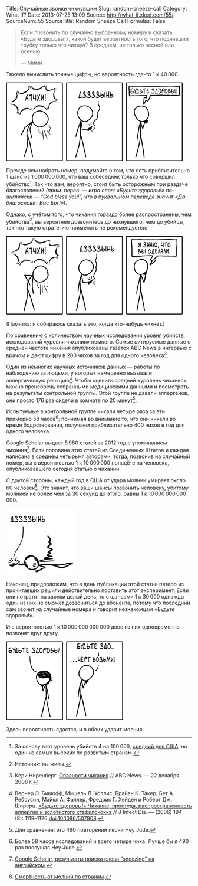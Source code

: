 Title: Случайные звонки чихнувшим
Slug: random-sneeze-call
Category: What If?
Date: 2013-07-25 13:09
Source: http://what-if.xkcd.com/55/
SourceNum: 55
SourceTitle: Random Sneeze Call
Formulas: False

> Если позвонить по случайно выбранному номеру и сказать «Будьте здоровы!», какой будет вероятность того, что поднявший трубку только что чихнул? В среднем, не только весной или осенью.
> 
> — Мими

Тяжело вычислить точные цифры, но вероятность где-то 1 к 40&thinsp;000.

![](/uploads/055-random-sneeze-call/sneeze_success_ru.png "Мими — это более воспитанная сестра Самары из фильма «Звонок».")

Прежде чем набрать номер, подумайте о том, что есть приблизительно 1 шанс из 1&thinsp;000&thinsp;000&thinsp;000, что ваш собеседник только что совершил убийство[^1]. Так что вам, вероятно, стоит быть осторожным при раздаче благословений _(прим. перев. — игра слов: «Будьте здоровы!» по-английски — “God bless you!”, что в буквальном переводе значит «Да благословит Вас Бог!»)_.

Однако, с учётом того, что чихания гораздо более распространены, чем убийства[^2], вы вероятнее дозвонитесь до чихнувшего, чем до убийцы, так что такую стратегию применять не рекомендуется:

![](/uploads/055-random-sneeze-call/sneeze_murder_ru.png "Что ж, и правда.")

(Памятка: я собираюсь сказать это, когда кто-нибудь чихнёт.)

По сравнению с количеством научных исследований уровня убийств, исследований «уровня чихания» немного. Самые цитируемые данные о средней частоте чихания опубликованы газетой ABC News в интервью с врачом и дают цифру в 200 чихов за год для одного человека[^3].

Один из немногих научных источников данных — работы по наблюдению за людьми, у которых намеренно вызывали аллергическую реакцию[^4]. Чтобы оценить средний «уровень чихания», можно пренебречь собранными медицинскими данными и посмотреть на результаты контрольной группы. Этой группе не давали аллергенов, они просто 176 раз сидели в комнате по 20 минут[^5].

Испытуемые в контрольной группе чихали четыре раза за эти примерно 58 часов[^6]; принимая во внимание то, что они чихали во время бодрствования, получаем приблизительно 400 чихов в год для одного человека.

Google Scholar выдает 5&thinsp;980 статей за 2012 год с упоминанием чихания[^7]. Если половина этих статей из Соединенных Штатов и каждая написана в среднем четырьмя авторами, тогда, позвонив на случайный номер, вы с вероятностью 1 к 10&thinsp;000&thinsp;000 попадёте на человека, опубликовавшего сегодня статью о чихании.

С другой стороны, каждый год в США от удара молнии умирает около 60 человек[^8]. Это значит, что ваши шансы позвонить человеку, убитому молнией не более чем за 30 секунд до этого, равны 1 к 10&thinsp;000&thinsp;000&thinsp;000&thinsp;000.

![](/uploads/055-random-sneeze-call/sneeze_lightning_ru.png "Ваш запрос о том, чтобы быть здоровым, был превентивно отклонен.")

Наконец, предположим, что в день публикации этой статьи пятеро из прочитавших решили действительно поставить этот эксперимент. Если они потратят на звонки целый день, то с шансами 1 к 30&thinsp;000 однажды один из них не сможет дозвониться до абонента, потому что последний сам звонит на случайные номера и говорит незнакомцам «Будьте здоровы!».

И с вероятностью 1 к 10&thinsp;000&thinsp;000&thinsp;000&thinsp;000 двое из них одновременно позвонят друг другу.

![](/uploads/055-random-sneeze-call/sneeze_double_ru.png "И это на самом деле менее вероятно, чем дозвониться убийце в течение 30 секунд после убийства.")

Здесь вероятность сдастся, и в обоих ударит молния.

[^1]: За основу взят уровень убийств 4 на 100&thinsp;000, [средний для США](http://www.fbi.gov/about-us/cjis/ucr/crime-in-the-u.s/2011/crime-in-the-u.s.-2011), но один из самых высоких по развитым странам.
[^2]: Источник: вы живы.
[^3]: Кери Ниренберг. [Опасности чихания](http://abcnews.go.com/Health/ColdandFluNews/story?id=6479792&page=1) // ABC News. — 22 декабря 2008 г.
[^4]: Вернер Э. Бишофф, Мишель Л. Уоллис, Брайан K. Такер, Бет A. Ребоусин, Майкл A. Фаллер, Фредрик Г. Хейден и Роберт Дж. Ширерц. [«Будьте здоровы!» Чихание, простуда, распространенность аллергии и золотистого стафилококка](http://jid.oxfordjournals.org/content/194/8/1119.full) // J Infect Dis. — (2006) 194 (8): 1119–1126 [doi:10.1086/507908](doi:10.1086/507908).
[^5]: Для сравнения: это 490 повторений песни Hey Jude.
[^6]: Более 58 часов исследований и всего четыре чиха. Лучше бы я 490 раз послушал Hey Jude.
[^7]: [Google Scholar, результаты поиска слова “sneezing” на английском](http://scholar.google.com/scholar?q=sneezing&hl=en&as_sdt=1%2C22&as_ylo=2012&as_yhi=2012).
[^8]: [Смертность от молний по странам](http://www.vaisala.com/Vaisala%20Documents/Scientific%20papers/Annual_rates_of_lightning_fatalities_by_country.pdf).
